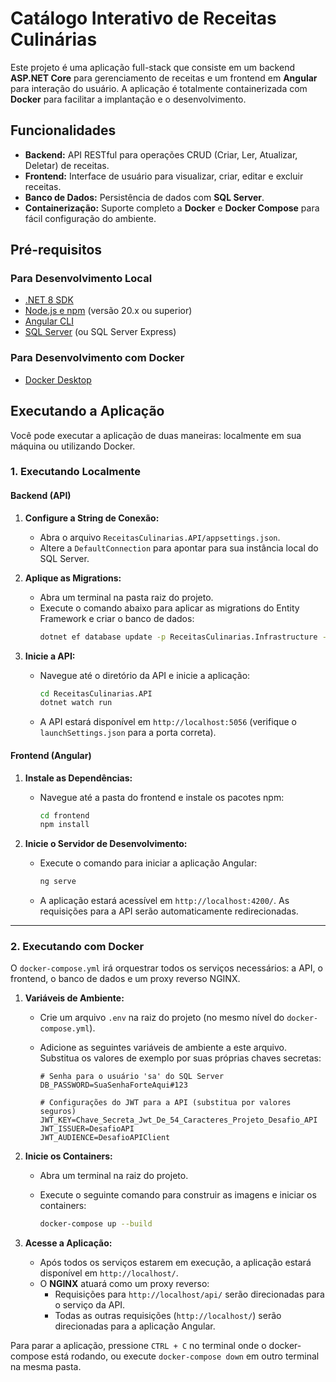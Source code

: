 # Catálogo Interativo de Receitas Culinárias

Este projeto é uma aplicação full-stack que consiste em um backend **ASP.NET Core** para gerenciamento de receitas e um frontend em **Angular** para interação do usuário. A aplicação é totalmente containerizada com **Docker** para facilitar a implantação e o desenvolvimento.

## Funcionalidades

* **Backend:** API RESTful para operações CRUD (Criar, Ler, Atualizar, Deletar) de receitas.
* **Frontend:** Interface de usuário para visualizar, criar, editar e excluir receitas.
* **Banco de Dados:** Persistência de dados com **SQL Server**.
* **Containerização:** Suporte completo a **Docker** e **Docker Compose** para fácil configuração do ambiente.

## Pré-requisitos

### Para Desenvolvimento Local

* [.NET 8 SDK](https://dotnet.microsoft.com/download/dotnet/8.0)
* [Node.js e npm](https://nodejs.org/) (versão 20.x ou superior)
* [Angular CLI](https://angular.io/cli)
* [SQL Server](https://www.microsoft.com/pt-br/sql-server/sql-server-downloads) (ou SQL Server Express)

### Para Desenvolvimento com Docker

* [Docker Desktop](https://www.docker.com/products/docker-desktop/)

## Executando a Aplicação

Você pode executar a aplicação de duas maneiras: localmente em sua máquina ou utilizando Docker.

### 1. Executando Localmente

#### Backend (API)

1.  **Configure a String de Conexão:**
    * Abra o arquivo `ReceitasCulinarias.API/appsettings.json`.
    * Altere a `DefaultConnection` para apontar para sua instância local do SQL Server.

2.  **Aplique as Migrations:**
    * Abra um terminal na pasta raiz do projeto.
    * Execute o comando abaixo para aplicar as migrations do Entity Framework e criar o banco de dados:
        ```bash
        dotnet ef database update -p ReceitasCulinarias.Infrastructure -s ReceitasCulinarias.API
        ```

3.  **Inicie a API:**
    * Navegue até o diretório da API e inicie a aplicação:
        ```bash
        cd ReceitasCulinarias.API
        dotnet watch run
        ```
    * A API estará disponível em `http://localhost:5056` (verifique o `launchSettings.json` para a porta correta).

#### Frontend (Angular)

1.  **Instale as Dependências:**
    * Navegue até a pasta do frontend e instale os pacotes npm:
        ```bash
        cd frontend
        npm install
        ```

2.  **Inicie o Servidor de Desenvolvimento:**
    * Execute o comando para iniciar a aplicação Angular:
        ```bash
        ng serve
        ```
    * A aplicação estará acessível em `http://localhost:4200/`. As requisições para a API serão automaticamente redirecionadas.

---

### 2. Executando com Docker

O `docker-compose.yml` irá orquestrar todos os serviços necessários: a API, o frontend, o banco de dados e um proxy reverso NGINX.

1.  **Variáveis de Ambiente:**
    * Crie um arquivo `.env` na raiz do projeto (no mesmo nível do `docker-compose.yml`).
    * Adicione as seguintes variáveis de ambiente a este arquivo. Substitua os valores de exemplo por suas próprias chaves secretas:

        ```env
        # Senha para o usuário 'sa' do SQL Server
        DB_PASSWORD=SuaSenhaForteAqui#123

        # Configurações do JWT para a API (substitua por valores seguros)
        JWT_KEY=Chave_Secreta_Jwt_De_54_Caracteres_Projeto_Desafio_API
        JWT_ISSUER=DesafioAPI
        JWT_AUDIENCE=DesafioAPIClient
        ```

2.  **Inicie os Containers:**
    * Abra um terminal na raiz do projeto.
    * Execute o seguinte comando para construir as imagens e iniciar os containers:

        ```bash
        docker-compose up --build
        ```

3.  **Acesse a Aplicação:**
    * Após todos os serviços estarem em execução, a aplicação estará disponível em `http://localhost/`.
    * O **NGINX** atuará como um proxy reverso:
        * Requisições para `http://localhost/api/` serão direcionadas para o serviço da API.
        * Todas as outras requisições (`http://localhost/`) serão direcionadas para a aplicação Angular.

Para parar a aplicação, pressione `CTRL + C` no terminal onde o docker-compose está rodando, ou execute `docker-compose down` em outro terminal na mesma pasta.
